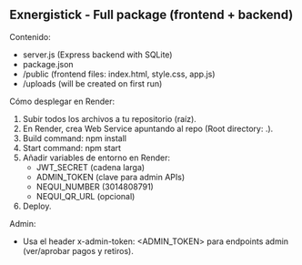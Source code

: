 Exnergistick - Full package (frontend + backend)
------------------------------------------------

Contenido:
- server.js (Express backend with SQLite)
- package.json
- /public (frontend files: index.html, style.css, app.js)
- /uploads (will be created on first run)

Cómo desplegar en Render:
1. Subir todos los archivos a tu repositorio (raíz).
2. En Render, crea Web Service apuntando al repo (Root directory: .).
3. Build command: npm install
4. Start command: npm start
5. Añadir variables de entorno en Render:
   - JWT_SECRET (cadena larga)
   - ADMIN_TOKEN (clave para admin APIs)
   - NEQUI_NUMBER (3014808791)
   - NEQUI_QR_URL (opcional)
6. Deploy.

Admin:
- Usa el header x-admin-token: <ADMIN_TOKEN> para endpoints admin (ver/aprobar pagos y retiros).
